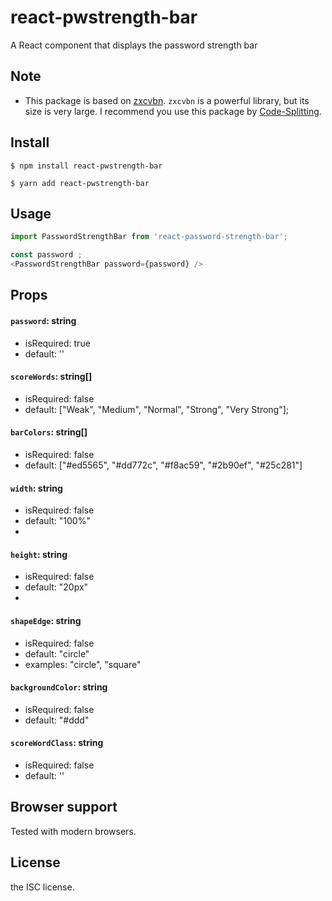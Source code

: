 # react-pwstrength-bar

A React component that displays the password strength bar

## Note

- This package is based on [zxcvbn](https://github.com/dropbox/zxcvbn).
  `zxcvbn` is a powerful library, but its size is very large.
  I recommend you use this package by [Code-Splitting](https://reactjs.org/docs/code-splitting.html).

## Install

```
$ npm install react-pwstrength-bar
```

```
$ yarn add react-pwstrength-bar
```

## Usage

```js
import PasswordStrengthBar from 'react-password-strength-bar';

const password ;
<PasswordStrengthBar password={password} />
```

## Props

#### `password`: string

- isRequired: true
- default: ''

#### `scoreWords`: string[]

- isRequired: false
- default: ["Weak", "Medium", "Normal", "Strong", "Very Strong"];

#### `barColors`: string[]

- isRequired: false
- default: ["#ed5565", "#dd772c", "#f8ac59", "#2b90ef", "#25c281"]

#### `width`: string

- isRequired: false
- default: "100%"
-

#### `height`: string

- isRequired: false
- default: "20px"
-

#### `shapeEdge`: string

- isRequired: false
- default: "circle"
- examples: "circle", "square"

#### `backgroundColor`: string

- isRequired: false
- default: "#ddd"

#### `scoreWordClass`: string

- isRequired: false
- default: ''

## Browser support

Tested with modern browsers.

## License

the ISC license.
